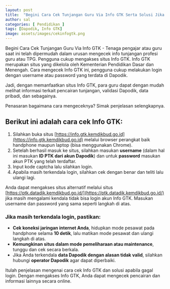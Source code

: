 ```yaml
---
layout: post
title:  "Begini Cara Cek Tunjangan Guru Via Info GTK Serta Solusi Jika Gagal Login"
author: sal
categories: [ Pendidikan ]
tags: [Dapodik, Info GTK]
image: assets/images/cekinfogtk.png
---
```


Begini Cara Cek Tunjangan Guru Via Info GTK - Tenaga pengajar atau guru saat ini telah dipermudah dalam urusan mengecek info tunjangan profesi guru atau TPG. Pengguna cukup mengakses situs Info GTK. Info GTK merupakan situs yang dikelola oleh Kementerian Pendidikan Dasar dan Menengah. Cara mengecek Info GTK ini, pengguna cukup melakukan login dengan username atau password yang terdata di Dapodik.

Jadi, dengan memanfaatkan situs Info GTK, para guru dapat dengan mudah melihat informasi terkait pencairan tunjangan, validasi Dapodik, data pribadi, dan sebagainya.

Penasaran bagaimana cara mengeceknya? Simak penjelasan selengkapnya.

## Berikut ini adalah cara cek Info GTK:

1. Silahkan buka situs [https://info.gtk.kemdikbud.go.id](https://info.gtk.kemdikbud.go.id) melalui browser perangkat baik handphone maupun laptop (bisa menggunakan Chrome).
2. Setelah berhasil masuk ke situs, silahkan masukan **username** (dalam hal ini masukan **ID PTK dari akun Dapodik**) dan untuk **password** masukan akun PTK yang telah terdaftar.
3. Input kode captcha lalu silahkan login.
4. Apabila masih terkendala login, silahkan cek dengan benar dan teliti lalu ulangi lagi.

Anda dapat mengakses situs alternatif melalui situs [https://ptk.datadik.kemdikbud.go.id/](https://ptk.datadik.kemdikbud.go.id/) jika masih mengalami kendala tidak bisa login akun Info GTK. Masukan username dan password yang sama seperti langkah di atas.

### Jika masih terkendala login, pastikan:

- **Cek koneksi jaringan internet Anda**, hidupkan mode pesawat pada handphone selama **10 detik**, lalu matikan mode pesawat dan ulangi langkah di atas.
- **Kemungkinan situs dalam mode pemeliharaan atau maintenance**, tunggu dan cek secara berkala.
- Jika Anda terkendala **data Dapodik dengan alasan tidak valid**, silahkan hubungi **operator Dapodik** agar dapat diperbaiki.

Itulah penjelasan mengenai cara cek Info GTK dan solusi apabila gagal login. Dengan mengakses Info GTK, Anda dapat mengecek pencairan dan informasi lainnya secara online.
